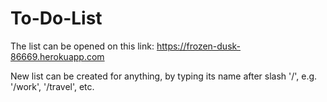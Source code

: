 # To-Do-List

The list can be opened on this link: https://frozen-dusk-86669.herokuapp.com

New list can be created for anything, by typing its name after slash '/', e.g. '/work', '/travel', etc.
